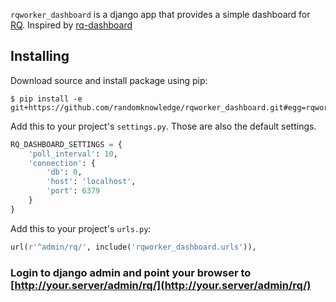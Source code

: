 `rqworker_dashboard` is a django app that provides a simple dashboard for [RQ](https://github.com/nvie/rq).
Inspired by [rq-dashboard](https://github.com/nvie/rq-dashboard)

## Installing

Download source and install package using pip:

```console
$ pip install -e git+https://github.com/randomknowledge/rqworker_dashboard.git#egg=rqworker_dashboard
```


Add this to your project's `settings.py`.
Those are also the default settings.

```python
RQ_DASHBOARD_SETTINGS = {
    'poll_interval': 10,
    'connection': {
        'db': 0,
        'host': 'localhost',
        'port': 6379
    }
}
```


Add this to your project's `urls.py`:

```python
url(r'^admin/rq/', include('rqworker_dashboard.urls')),
```

### Login to django admin and point your browser to [http://your.server/admin/rq/](http://your.server/admin/rq/)